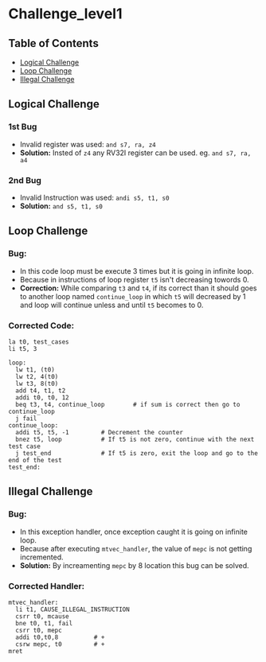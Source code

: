 # Challenge_level1
## Table of Contents
- [Logical Challenge](https://github.com/vyomasystems-lab/riscv-ctb-challenge-meeeeet/blob/main/challenge_level1/README.md#logical-challenge)
- [Loop Challenge](https://github.com/vyomasystems-lab/riscv-ctb-challenge-meeeeet/blob/main/challenge_level1/README.md#loop-challenge)
- [Illegal Challenge](https://github.com/vyomasystems-lab/riscv-ctb-challenge-meeeeet/blob/main/challenge_level1/README.md#illegal-challenge)


## Logical Challenge

### 1st Bug

- Invalid register was used: ```and s7, ra, z4```
- **Solution:** Insted of ```z4``` any RV32I register can be used. eg. ```and s7, ra, a4```
  
### 2nd Bug
- Invalid Instruction was used:
    ```andi s5, t1, s0```
- **Solution:** ```and s5, t1, s0```

## Loop Challenge
### Bug:
- In this code loop must be execute 3 times but it is going in infinite loop.
- Because in instructions of loop register ```t5``` isn't decreasing towords 0.
- **Correction:** While comparing ```t3``` and ```t4```, if its correct than it
  should goes to another loop named ```continue_loop``` in which ```t5``` will
  decreased by 1 and loop will continue unless and until ```t5``` becomes to 0.
### Corrected Code:
```
la t0, test_cases
li t5, 3

loop:
  lw t1, (t0)
  lw t2, 4(t0)
  lw t3, 8(t0)
  add t4, t1, t2
  addi t0, t0, 12
  beq t3, t4, continue_loop        # if sum is correct then go to continue_loop
  j fail
continue_loop:
  addi t5, t5, -1         # Decrement the counter
  bnez t5, loop           # If t5 is not zero, continue with the next test case
  j test_end              # If t5 is zero, exit the loop and go to the end of the test
test_end:
```
## Illegal Challenge

### Bug:
- In this exception handler, once exception caught it is going on infinite loop.
- Because after executing ```mtvec_handler```, the value of ```mepc``` is not getting incremented.
- **Solution:** By increamenting ```mepc``` by 8 location this bug can be solved.
### Corrected Handler:
```
mtvec_handler:
  li t1, CAUSE_ILLEGAL_INSTRUCTION
  csrr t0, mcause
  bne t0, t1, fail
  csrr t0, mepc
  addi t0,t0,8          # +
  csrw mepc, t0         # +
mret
```

